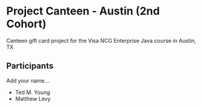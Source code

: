# Project Canteen - Austin (2nd Cohort)

Canteen gift card project for the Visa NCG Enterprise Java course in Austin, TX

## Participants

Add your name...

* Ted M. Young
* Matthew Levy



